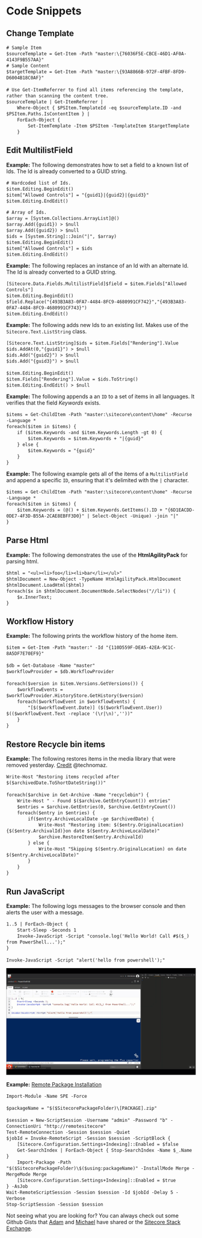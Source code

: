 # Code Snippets

## Change Template

```text
# Sample Item
$sourceTemplate = Get-Item -Path "master:\{76036F5E-CBCE-46D1-AF0A-4143F9B557AA}"
# Sample Content
$targetTemplate = Get-Item -Path "master:\{93A8866B-972F-4FBF-8FD9-D6004B18C0AF}"

# Use Get-ItemReferrer to find all items referencing the template, rather than scanning the content tree.
$sourceTemplate | Get-ItemReferrer | 
    Where-Object { $PSItem.TemplateId -eq $sourceTemplate.ID -and $PSItem.Paths.IsContentItem } |
    ForEach-Object {
        Set-ItemTemplate -Item $PSItem -TemplateItem $targetTemplate
    }
```

## Edit MultilistField

**Example:** The following demonstrates how to set a field to a known list of Ids. The Id is already converted to a GUID string.

```text
# Hardcoded list of Ids.
$item.Editing.BeginEdit()
$item["Allowed Controls"] = "{guid1}|{guid2}|{guid3}"
$item.Editing.EndEdit()
```

```text
# Array of Ids.
$array = [System.Collections.ArrayList]@()
$array.Add({guid1}) > $null
$array.Add({guid2}) > $null
$ids = [System.String]::Join("|", $array)
$item.Editing.BeginEdit()
$item["Allowed Controls"] = $ids
$item.Editing.EndEdit()
```

**Example:** The following replaces an instance of an Id with an alternate Id. The Id is already converted to a GUID string.

```text
[Sitecore.Data.Fields.MultilistField]$field = $item.Fields["Allowed Controls"]
$item.Editing.BeginEdit()
$field.Replace("{493B3A83-0FA7-4484-8FC9-4680991CF742}","{493B3A83-0FA7-4484-8FC9-4680991CF743}")
$item.Editing.EndEdit()
```

**Example:** The following adds new Ids to an existing list. Makes use of the `Sitecore.Text.ListString` class.

```text
[Sitecore.Text.ListString]$ids = $item.Fields["Rendering"].Value
$ids.AddAt(0,"{guid1}") > $null
$ids.Add("{guid2}") > $null
$ids.Add("{guid3}") > $null

$item.Editing.BeginEdit()
$item.Fields["Rendering"].Value = $ids.ToString()
$item.Editing.EndEdit() > $null
```

**Example:** The following appends a an `ID` to a set of items in all languages. It verifies that the field _Keywords_ exists.

```text
$items = Get-ChildItem -Path "master:\sitecore\content\home" -Recurse -Language *
foreach($item in $items) {
    if ($item.Keywords -and $item.Keywords.Length -gt 0) {
        $item.Keywords = $item.Keywords + "|{guid}"
    } else {
        $item.Keywords = "{guid}"
    }
}
```

**Example:** The following example gets all of the items of a `MultilistField` and append a specific `ID`, ensuring that it's delimited with the `|` character.

```text
$items = Get-ChildItem -Path "master:\sitecore\content\home" -Recurse -Language *
foreach($item in $items) {
    $item.Keywords = (@() + $item.Keywords.GetItems().ID + "{6D1EACDD-0DE7-4F3D-B55A-2CAE8EBFF3D0}" | Select-Object -Unique) -join "|"
}
```

## Parse Html

**Example:** The following demonstrates the use of the **HtmlAgilityPack** for parsing html.

```text
$html = "<ul><li>foo</li><li>bar</li></ul>"
$htmlDocument = New-Object -TypeName HtmlAgilityPack.HtmlDocument
$htmlDocument.LoadHtml($html)
foreach($x in $htmlDocument.DocumentNode.SelectNodes("//li")) {
    $x.InnerText;
}
```

## Workflow History

**Example:** The following prints the workflow history of the home item.

```text
$item = Get-Item -Path "master:" -Id "{110D559F-DEA5-42EA-9C1C-8A5DF7E70EF9}"

$db = Get-Database -Name "master"
$workflowProvider = $db.WorkflowProvider

foreach($version in $item.Versions.GetVersions()) {
    $workflowEvents = $workflowProvider.HistoryStore.GetHistory($version)
    foreach($workflowEvent in $workflowEvents) {
        "[$($workflowEvent.Date)] ($($workflowEvent.User)) $(($workflowEvent.Text -replace '(\r|\n)',''))"
    }
}
```

## Restore Recycle bin items

**Example:** The following restores items in the media library that were removed yesterday. [Credit](https://gist.github.com/technomaz/58890edff903123083c77ad8f1b1b2e2) @technomaz.

```text
Write-Host "Restoring items recycled after $($archivedDate.ToShortDateString())"

foreach($archive in Get-Archive -Name "recyclebin") {
    Write-Host " - Found $($archive.GetEntryCount()) entries"
    $entries = $archive.GetEntries(0, $archive.GetEntryCount())
    foreach($entry in $entries) {
        if($entry.ArchiveLocalDate -ge $archivedDate) { 
            Write-Host "Restoring item: $($entry.OriginalLocation) {$($entry.ArchivalId)}on date $($entry.ArchiveLocalDate)"
            $archive.RestoreItem($entry.ArchivalId)
        } else {
            Write-Host "Skipping $($entry.OriginalLocation) on date $($entry.ArchiveLocalDate)"
        }
    }
}
```

## Run JavaScript

**Example:** The following logs messages to the browser console and then alerts the user with a message.

```text
1..5 | ForEach-Object { 
    Start-Sleep -Seconds 1
    Invoke-JavaScript -Script "console.log('Hello World! Call #$($_) from PowerShell...');" 
}

Invoke-JavaScript -Script "alert('hello from powershell');"
```

![Invoke JavaScript](.gitbook/assets/interact-with-browser-using-js.gif)

**Example:** [Remote Package Installation](https://gist.github.com/michaellwest/14e9ef98f9e8b450c1b39813d13cbc50)

```text
Import-Module -Name SPE -Force

$packageName = "$($SitecorePackageFolder)\[PACKAGE].zip"

$session = New-ScriptSession -Username "admin" -Password "b" -ConnectionUri "http://remotesitecore"
Test-RemoteConnection -Session $session -Quiet
$jobId = Invoke-RemoteScript -Session $session -ScriptBlock {
    [Sitecore.Configuration.Settings+Indexing]::Enabled = $false
    Get-SearchIndex | ForEach-Object { Stop-SearchIndex -Name $_.Name }
    Import-Package -Path "$($SitecorePackageFolder)\$($using:packageName)" -InstallMode Merge -MergeMode Merge
    [Sitecore.Configuration.Settings+Indexing]::Enabled = $true
} -AsJob
Wait-RemoteScriptSession -Session $session -Id $jobId -Delay 5 -Verbose
Stop-ScriptSession -Session $session
```

Not seeing what you are looking for? You can always check out some Github Gists that [Adam](https://gist.github.com/adamnaj) and [Michael](https://gist.github.com/michaellwest) have shared or the [Sitecore Stack Exchange](https://sitecore.stackexchange.com/questions/tagged/powershell-extensions).


